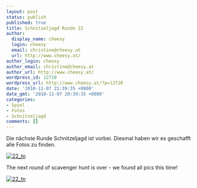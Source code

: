 ```yaml
---
layout: post
status: publish
published: true
title: Schnitzeljagd Runde 22
author:
  display_name: cheesy
  login: cheesy
  email: christine@cheesy.at
  url: http://www.cheesy.at/
author_login: cheesy
author_email: christine@cheesy.at
author_url: http://www.cheesy.at/
wordpress_id: 12720
wordpress_url: http://www.cheesy.at/?p=12720
date: '2010-11-07 21:39:35 +0000'
date_gmt: '2010-11-07 20:39:35 +0000'
categories:
- Spiel
- Fotos
- Schnitzeljagd
comments: []
---
```

<!--:de-->Die nächste Runde Schnitzeljagd ist vorbei. Diesmal haben wir es geschafft alle Fotos zu finden.
[![](http://www.cheesy.at/wp-content/uploads/2010/11/22_tn.jpg "22\_tn")](http://www.cheesy.at/photos/spiele/scavenger-hunt/scavenger-hunt-22/)
<!--:--><!--:en-->The next round of scavenger hunt is over - we found all pics this time!
[![](http://www.cheesy.at/wp-content/uploads/2010/11/22_tn.jpg "22\_tn")](http://www.cheesy.at/photos/spiele/scavenger-hunt/scavenger-hunt-22/)<!--:-->

